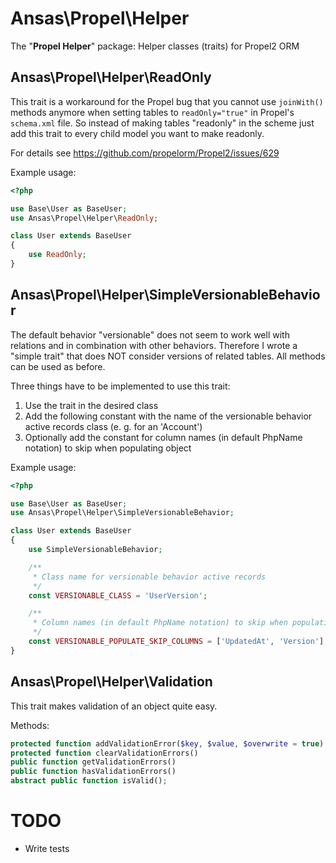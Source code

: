 # Ansas\Propel\Helper

The "__Propel Helper__" package: Helper classes (traits) for Propel2 ORM



## Ansas\Propel\Helper\ReadOnly
This trait is a workaround for the Propel bug that you cannot use `joinWith()` methods anymore when setting tables to `readOnly="true"` in Propel's `schema.xml` file. So instead of making tables "readonly" in the scheme just add this trait to every child model you want to make readonly.

For details see https://github.com/propelorm/Propel2/issues/629

Example usage:
```php
<?php

use Base\User as BaseUser;
use Ansas\Propel\Helper\ReadOnly;

class User extends BaseUser
{
    use ReadOnly;
}
```


## Ansas\Propel\Helper\SimpleVersionableBehavior
The default behavior "versionable" does not seem to work well with relations and in combination with other behaviors.
Therefore I wrote a "simple trait" that does NOT consider versions of related tables. All methods can be used as
before.

Three things have to be implemented to use this trait:

1. Use the trait in the desired class
2. Add the following constant with the name of the versionable behavior active records class (e. g. for an 'Account')
3. Optionally add the constant for column names (in default PhpName notation) to skip when populating object

Example usage:
```php
<?php

use Base\User as BaseUser;
use Ansas\Propel\Helper\SimpleVersionableBehavior;

class User extends BaseUser
{
    use SimpleVersionableBehavior;

    /**
     * Class name for versionable behavior active records
     */
    const VERSIONABLE_CLASS = 'UserVersion';

    /**
     * Column names (in default PhpName notation) to skip when populating this with version entry
     */
    const VERSIONABLE_POPULATE_SKIP_COLUMNS = ['UpdatedAt', 'Version'];
}
```


## Ansas\Propel\Helper\Validation
This trait makes validation of an object quite easy.

Methods:
```php
protected function addValidationError($key, $value, $overwrite = true)
protected function clearValidationErrors()
public function getValidationErrors()
public function hasValidationErrors()
abstract public function isValid();
```


# TODO
- Write tests

